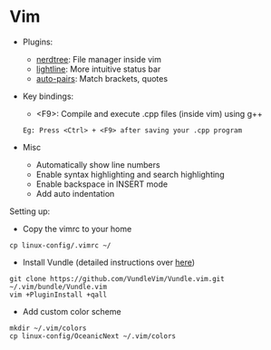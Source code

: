 # Vim
* Plugins:
    * [nerdtree](https://github.com/preservim/nerdtree): File manager inside vim
    * [lightline](https://github.com/itchyny/lightline.vim): More intuitive status bar
    * [auto-pairs](https://github.com/jiangmiao/auto-pairs): Match brackets, quotes

* Key bindings:
    * \<F9>: Compile and execute .cpp files (inside vim) using g++
    ```
    Eg: Press <Ctrl> + <F9> after saving your .cpp program
    ```

* Misc
    * Automatically show line numbers
    * Enable syntax highlighting and search highlighting
    * Enable backspace in INSERT mode
    * Add auto indentation

Setting up:
* Copy the vimrc to your home
```
cp linux-config/.vimrc ~/
```
* Install Vundle (detailed instructions over [here](https://github.com/VundleVim/Vundle.vim))
```
git clone https://github.com/VundleVim/Vundle.vim.git ~/.vim/bundle/Vundle.vim
vim +PluginInstall +qall
```
* Add custom color scheme
```
mkdir ~/.vim/colors
cp linux-config/OceanicNext ~/.vim/colors
```


